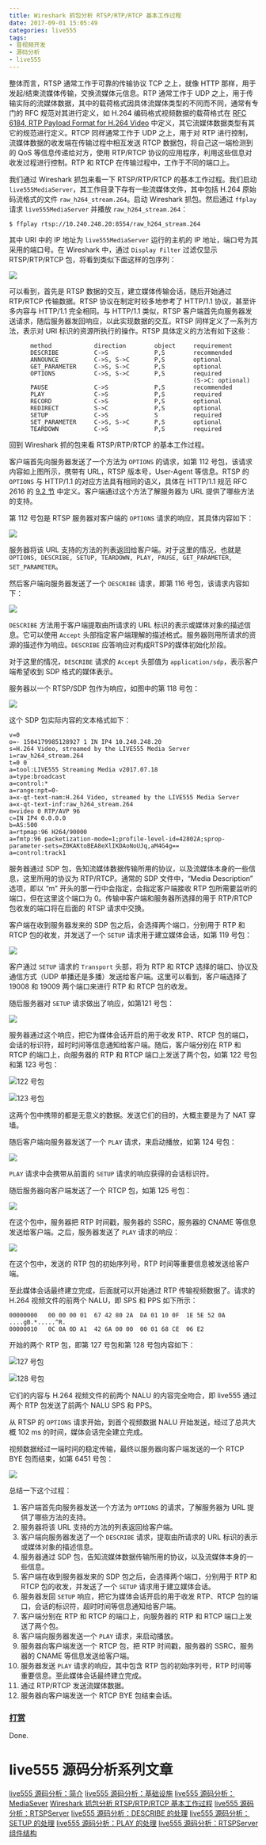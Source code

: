 ```yaml
---
title: Wireshark 抓包分析 RTSP/RTP/RTCP 基本工作过程
date: 2017-09-01 15:05:49
categories: live555
tags:
- 音视频开发
- 源码分析
- live555
---
```


整体而言，RTSP 通常工作于可靠的传输协议 TCP 之上，就像 HTTP 那样，用于发起/结束流媒体传输，交换流媒体元信息。RTP 通常工作于 UDP
 之上，用于传输实际的流媒体数据，其中的载荷格式因具体流媒体类型的不同而不同，通常有专门的 RFC 规范对其进行定义，如 H.264 编码格式视频数据的载荷格式在 [RFC 6184, RTP Payload Format for H.264 Video](https://tools.ietf.org/html/rfc6184) 中定义，其它流媒体数据类型有其它的规范进行定义。RTCP 同样通常工作于 UDP 之上，用于对 RTP 进行控制，流媒体数据的收发端在传输过程中相互发送 RTCP 数据包，将自己这一端检测到的 QoS 等信息传递给对方，使用 RTP/RTCP 协议的应用程序，利用这些信息对收发过程进行控制。RTP 和 RTCP 在传输过程中，工作于不同的端口上。
<!--more-->
我们通过 Wireshark 抓包来看一下 RTSP/RTP/RTCP 的基本工作过程。我们启动 `live555MediaServer`，其工作目录下存有一些流媒体文件，其中包括 H.264 原始码流格式的文件 `raw_h264_stream.264`。启动  Wireshark 抓包。然后通过 `ffplay` 请求 `live555MediaServer` 并播放 `raw_h264_stream.264`：
```
$ ffplay rtsp://10.240.248.20:8554/raw_h264_stream.264
```

其中 URI 中的 IP 地址为 `live555MediaServer` 运行的主机的 IP 地址，端口号为其采用的端口号。在 Wireshark 中，通过 `Display Filter` 过滤仅显示 RTSP/RTP/RTCP 包，将看到类似下面这样的包序列：

![](https://www.wolfcstech.com/images/1315506-00dc2e4cc0704fa7.png)

可以看到，首先是 RTSP 数据的交互，建立媒体传输会话，随后开始通过 RTP/RTCP 传输数据。RTSP 协议在制定时较多地参考了 HTTP/1.1 协议，甚至许多内容与 HTTP/1.1 完全相同。与 HTTP/1.1 类似，RTSP 客户端首先向服务器发送请求，随后服务器发回响应，以此实现数据的交互。RTSP 同样定义了一系列方法，表示对 URI 标识的资源所执行的操作。RTSP 具体定义的方法有如下这些：
```
      method            direction        object     requirement
      DESCRIBE          C->S             P,S        recommended
      ANNOUNCE          C->S, S->C       P,S        optional
      GET_PARAMETER     C->S, S->C       P,S        optional
      OPTIONS           C->S, S->C       P,S        required
                                                    (S->C: optional)
      PAUSE             C->S             P,S        recommended
      PLAY              C->S             P,S        required
      RECORD            C->S             P,S        optional
      REDIRECT          S->C             P,S        optional
      SETUP             C->S             S          required
      SET_PARAMETER     C->S, S->C       P,S        optional
      TEARDOWN          C->S             P,S        required
```

回到 Wireshark 抓的包来看 RTSP/RTP/RTCP 的基本工作过程。

客户端首先向服务器发送了一个方法为 `OPTIONS` 的请求，如第 112 号包，该请求内容如上图所示，携带有 URL，RTSP 版本号，User-Agent 等信息。RTSP 的 `OPTIONS` 与 HTTP/1.1 的对应方法具有相同的语义，具体在 HTTP/1.1 规范 RFC 2616 的 [9.2 节](https://tools.ietf.org/html/rfc2616#section-9.2) 中定义。客户端通过这个方法了解服务器为 URL 提供了哪些方法的支持。

第 112 号包是 RTSP 服务器对客户端的 `OPTIONS` 请求的响应，其具体内容如下：

![](https://www.wolfcstech.com/images/1315506-0439cca304032659.png)

服务器将该 URL 支持的方法的列表返回给客户端。对于这里的情况，也就是 `OPTIONS, DESCRIBE, SETUP, TEARDOWN, PLAY, PAUSE, GET_PARAMETER, SET_PARAMETER`。

然后客户端向服务器发送了一个 `DESCRIBE` 请求，即第 116 号包，该请求内容如下：

![](https://www.wolfcstech.com/images/1315506-3c6a4ca1d059c94b.png)

`DESCRIBE` 方法用于客户端提取由所请求的 URL 标识的表示或媒体对象的描述信息。它可以使用 `Accept` 头部指定客户端理解的描述格式。服务器则用所请求的资源的描述作为响应。`DESCRIBE` 应答响应对构成RTSP的媒体初始化阶段。

对于这里的情况，`DESCRIBE` 请求的 `Accept` 头部值为 `application/sdp`，表示客户端希望收到 SDP 格式的媒体表示。

服务器以一个 RTSP/SDP 包作为响应，如图中的第 118 号包：

![](https://www.wolfcstech.com/images/1315506-936ff8a7cf1d7567.png)

这个 SDP 包实际内容的文本格式如下：
```
v=0
o=- 1504179985128927 1 IN IP4 10.240.248.20
s=H.264 Video, streamed by the LIVE555 Media Server
i=raw_h264_stream.264
t=0 0
a=tool:LIVE555 Streaming Media v2017.07.18
a=type:broadcast
a=control:*
a=range:npt=0-
a=x-qt-text-nam:H.264 Video, streamed by the LIVE555 Media Server
a=x-qt-text-inf:raw_h264_stream.264
m=video 0 RTP/AVP 96
c=IN IP4 0.0.0.0
b=AS:500
a=rtpmap:96 H264/90000
a=fmtp:96 packetization-mode=1;profile-level-id=42802A;sprop-parameter-sets=Z0KAKtoBEA8eXlIKDAoNoUJq,aM4G4g==
a=control:track1
```

服务器通过 SDP 包，告知流媒体数据传输所用的协议，以及流媒体本身的一些信息，这里所用的协议为 RTP/RTCP。通常的 SDP 文件中，“Media Description” 选项，即以 “m” 开头的那一行中会指定，会指定客户端接收 RTP 包所需要监听的端口，但在这里这个端口为 0。传输中客户端和服务器所选择的用于 RTP/RTCP 包收发的端口将在后面的 RTSP 请求中交换。

客户端在收到服务器发来的 SDP 包之后，会选择两个端口，分别用于 RTP 和 RTCP 包的收发，并发送了一个 `SETUP` 请求用于建立媒体会话，如第 119 号包：

![](https://www.wolfcstech.com/images/1315506-21cc92d0f10a74da.png)

客户通过 `SETUP` 请求的 `Transport` 头部，将为 RTP 和 RTCP 选择的端口、协议及通信方式（UDP 单播还是多播）发送给客户端。这里可以看到，客户端选择了 19008 和 19009 两个端口来进行 RTP 和 RTCP 包的收发。

随后服务器对 `SETUP` 请求做出了响应，如第121 号包：

![](https://www.wolfcstech.com/images/1315506-1efad4d643f2e4b7.png)

服务器通过这个响应，把它为媒体会话开启的用于收发 RTP、RTCP 包的端口，会话的标识符，超时时间等信息通知给客户端。随后，客户端分别在 RTP 和 RTCP 的端口上，向服务器的 RTP 和 RTCP 端口上发送了两个包，如第 122 号包和第 123 号包：

![122 号包](https://www.wolfcstech.com/images/1315506-fa837cd6c6dcdc6a.png)

![123 号包](https://www.wolfcstech.com/images/1315506-41911ad64de08e1c.png)

这两个包中携带的都是无意义的数据。发送它们的目的，大概主要是为了 NAT 穿墙。

随后客户端向服务器发送了一个 `PLAY` 请求，来启动播放，如第 124 号包：

![](https://www.wolfcstech.com/images/1315506-c82f3b7744d08e00.png)

`PLAY` 请求中会携带从前面的 `SETUP` 请求的响应获得的会话标识符。

随后服务器向客户端发送了一个 RTCP 包，如第 125 号包：

![](https://www.wolfcstech.com/images/1315506-e5ed002ce2e1cbce.png)

在这个包中，服务器把 RTP 时间戳，服务器的 SSRC，服务器的 CNAME 等信息发送给客户端。之后，服务器发送了 `PLAY` 请求的响应：

![](https://www.wolfcstech.com/images/1315506-37a6911d4a752f41.png)

在这个包中，发送的 RTP 包的初始序列号，RTP 时间等重要信息被发送给客户端。

至此媒体会话最终建立完成，后面就可以开始通过 RTP 传输视频数据了。请求的 H.264 视频文件的前两个 NALU，即 SPS 和 PPS 如下所示：

```
00000000   00 00 00 01  67 42 80 2A  DA 01 10 0F  1E 5E 52 0A  ....gB.*.....^R.
00000010   0C 0A 0D A1  42 6A 00 00  00 01 68 CE  06 E2
```

开始的两个 RTP 包，即第 127 号包和第 128 号包内容如下：

![127 号包](https://www.wolfcstech.com/images/1315506-710a11b3fbdce915.png)

![128 号包](https://www.wolfcstech.com/images/1315506-1ab67f546cf4724a.png)

它们的内容与 H.264 视频文件的前两个 NALU 的内容完全吻合，即 live555 通过两个 RTP 包发送了前两个 NALU SPS 和 PPS。

从 RTSP 的 `OPTIONS` 请求开始，到首个视频数据 NALU 开始发送，经过了总共大概 102 ms 的时间，媒体会话完全建立完成。

视频数据经过一端时间的稳定传输，最终以服务器向客户端发送的一个 RTCP BYE 包而结束，如第 6451 号包：

![](https://www.wolfcstech.com/images/1315506-e51d6779509ea488.png)

总结一下这个过程：
1. 客户端首先向服务器发送一个方法为 `OPTIONS` 的请求，了解服务器为 URL 提供了哪些方法的支持。
2. 服务器将该 URL 支持的方法的列表返回给客户端。
3. 客户端向服务器发送了一个 `DESCRIBE` 请求，提取由所请求的 URL 标识的表示或媒体对象的描述信息。
4. 服务器通过 SDP 包，告知流媒体数据传输所用的协议，以及流媒体本身的一些信息。
5. 客户端在收到服务器发来的 SDP 包之后，会选择两个端口，分别用于 RTP 和 RTCP 包的收发，并发送了一个 `SETUP` 请求用于建立媒体会话。
6. 服务器发回 `SETUP` 响应，把它为媒体会话开启的用于收发 RTP、RTCP 包的端口，会话的标识符，超时时间等信息通知给客户端。
7. 客户端分别在 RTP 和 RTCP 的端口上，向服务器的 RTP 和 RTCP 端口上发送了两个包。
8. 客户端向服务器发送一个 `PLAY` 请求，来启动播放。
9. 服务器向客户端发送一个 RTCP 包，把 RTP 时间戳，服务器的 SSRC，服务器的 CNAME 等信息发送给客户端。
10. 服务器发送 `PLAY` 请求的响应，其中包含 RTP 包的初始序列号，RTP 时间等重要信息。至此媒体会话最终建立完成。
11. 通过 RTP/RTCP 发送流媒体数据。
12. 服务器向客户端发送一个 RTCP BYE 包结束会话。

### [打赏](https://www.wolfcstech.com/about/donate.html)

Done.

# live555 源码分析系列文章
[live555 源码分析：简介](https://www.wolfcstech.com/2017/08/28/live555_src_analysis_introduction/)
[live555 源码分析：基础设施](https://www.wolfcstech.com/2017/08/30/live555_src_analysis_infrasture/)
[live555 源码分析：MediaSever](https://www.wolfcstech.com/2017/08/31/live555_src_analysis_mediaserver/)
[Wireshark 抓包分析 RTSP/RTP/RTCP 基本工作过程](https://www.wolfcstech.com/2017/09/01/live555_src_analysis_rtsp_rtp_rtcp_wireshark/)
[live555 源码分析：RTSPServer](https://www.wolfcstech.com/2017/09/03/live555_src_analysis_rtspserver/)
[live555 源码分析：DESCRIBE 的处理](https://www.wolfcstech.com/2017/09/04/live555_src_analysis_describe/)
[live555 源码分析：SETUP 的处理](https://www.wolfcstech.com/2017/09/05/live555_src_analysis_setup/)
[live555 源码分析：PLAY 的处理](https://www.wolfcstech.com/2017/09/05/live555_src_analysis_play/)
[live555 源码分析：RTSPServer 组件结构](https://www.wolfcstech.com/2017/09/06/live555_src_analysis_rtspserver_arch/)

